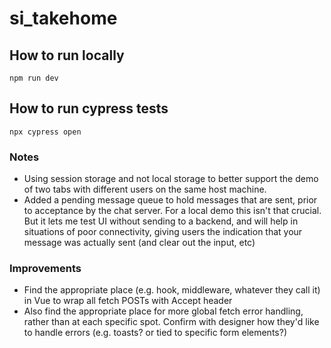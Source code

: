 # si_takehome


## How to run locally
```
npm run dev
```


## How to run cypress tests
```
npx cypress open
```

### Notes
- Using session storage and not local storage to better support the demo of two tabs with different users on the same host machine.
- Added a pending message queue to hold messages that are sent, prior to acceptance by the chat server. For a local demo this isn't that crucial. But it lets me test UI without sending to a backend, and will help in situations of poor connectivity, giving users the indication that your message was actually sent (and clear out the input, etc)

### Improvements

- Find the appropriate place (e.g. hook, middleware, whatever they call it) in Vue to wrap all fetch POSTs with Accept header
- Also find the appropriate place for more global fetch error handling, rather than at each specific spot. Confirm with designer how they'd like to handle errors (e.g. toasts? or tied to specific form elements?)